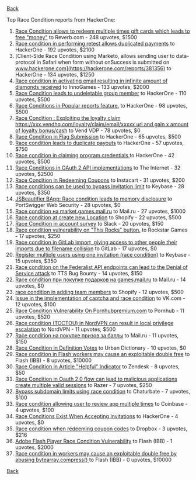 [Back](../README.md)

Top Race Condition reports from HackerOne:

1. [Race Condition allows to redeem multiple times gift cards which leads to free "money"](https://hackerone.com/reports/759247) to Reverb.com - 248 upvotes, $1500
2. [Race condition in performing retest allows duplicated payments](https://hackerone.com/reports/429026) to HackerOne - 192 upvotes, $2100
3. [Client-Side Race Condition using Marketo, allows sending user to data-protocol in Safari when form without onSuccess is submitted on www.hackerone.com](https://hackerone.com/reports/381356) to HackerOne - 134 upvotes, $1250
4. [Race condition in activating email resulting in infinite amount of diamonds received](https://hackerone.com/reports/509629) to InnoGames - 133 upvotes, $2000
5. [Race Condition leads to undeletable group member](https://hackerone.com/reports/604534) to HackerOne - 110 upvotes, $500
6. [Race Conditions in Popular reports feature.](https://hackerone.com/reports/146845) to HackerOne - 98 upvotes, $500
7. [Race Condition : Exploiting the loyalty claim https://xxx.vendhq.com/loyalty/claim/email/xxxxx url and gain x amount of loyalty bonus/cash](https://hackerone.com/reports/331940) to Vend VDP - 78 upvotes, $0
8. [Race Condition in Flag Submission](https://hackerone.com/reports/454949) to HackerOne - 65 upvotes, $500
9. [Race condition leads to duplicate payouts](https://hackerone.com/reports/220445) to HackerOne - 57 upvotes, $750
10. [Race condition in claiming program credentials ](https://hackerone.com/reports/488985) to HackerOne - 42 upvotes, $500
11. [Race Conditions in OAuth 2 API implementations](https://hackerone.com/reports/55140) to The Internet - 32 upvotes, $2500
12. [Race Condition in Redeeming Coupons](https://hackerone.com/reports/157996) to Instacart - 31 upvotes, $200
13. [Race conditions can be used to bypass invitation limit](https://hackerone.com/reports/115007) to Keybase - 28 upvotes, $350
14. [JSBeautifier BApp: Race condition leads to memory disclosure](https://hackerone.com/reports/187134) to PortSwigger Web Security - 28 upvotes, $0
15. [Race condition на market.games.mail.ru](https://hackerone.com/reports/317557) to Mail.ru - 27 upvotes, $1000
16. [Race condition at create new Location](https://hackerone.com/reports/413759) to Shopify - 22 upvotes, $500
17. [Race Condition in account survey](https://hackerone.com/reports/165570) to Slack - 20 upvotes, $150
18. [Race condition vulnerability on "This Rocks" button.](https://hackerone.com/reports/474021) to Rockstar Games - 17 upvotes, $250
19. [Race condition in GitLab import, giving access to other people their imports due to filename collision](https://hackerone.com/reports/214028) to GitLab - 17 upvotes, $0
20. [Register multiple users using one invitation (race condition)](https://hackerone.com/reports/148609) to Keybase - 15 upvotes, $350
21. [Race condition on the Federalist API endpoints can lead to the Denial of Service attack](https://hackerone.com/reports/249319) to TTS Bug Bounty - 14 upvotes, $150
22. [Race condition при покупке подарков на games.mail.ru](https://hackerone.com/reports/685432) to Mail.ru - 14 upvotes, $0
23. [race condition in adding team members](https://hackerone.com/reports/176127) to Shopify - 12 upvotes, $500
24. [Issue in the implementation of captcha and race condition](https://hackerone.com/reports/67562) to VK.com - 12 upvotes, $100
25. [Race Condition Vulnerability On Pornhubpremium.com](https://hackerone.com/reports/183624) to Pornhub - 11 upvotes, $520
26. [Race condition (TOCTOU) in NordVPN can result in local privilege escalation](https://hackerone.com/reports/768110) to NordVPN - 11 upvotes, $500
27. [Race condition на покупке призов за баллы](https://hackerone.com/reports/700833) to Mail.ru - 11 upvotes, $150
28. [Race Condition in Definition Votes](https://hackerone.com/reports/152717) to Urban Dictionary - 10 upvotes, $0
29. [Race condition in Flash workers may cause an exploitabl​e double free](https://hackerone.com/reports/37240) to Flash (IBB) - 8 upvotes, $10000
30. [Race Condition in Article "Helpful" Indicator](https://hackerone.com/reports/109485) to Zendesk - 8 upvotes, $50
31. [Race Condition in Oauth 2.0 flow can lead to malicious applications create multiple valid sessions](https://hackerone.com/reports/699112) to Razer - 7 upvotes, $250
32. [Bypass subdomain limits using race condition](https://hackerone.com/reports/395351) to Chaturbate - 7 upvotes, $100
33. [Race condition allowing user to review app multiple times](https://hackerone.com/reports/106360) to Coinbase - 4 upvotes, $100
34. [Race Conditions Exist When Accepting Invitations](https://hackerone.com/reports/119354) to HackerOne - 4 upvotes, $0
35. [Race condition when redeeming coupon codes](https://hackerone.com/reports/59179) to Dropbox - 3 upvotes, $216
36. [Adobe Flash Player Race Condition Vulnerability](https://hackerone.com/reports/119657) to Flash (IBB) - 1 upvotes, $2000
37. [Race condition in workers may cause an exploitable double free by abusing bytearray.compress()  ](https://hackerone.com/reports/47227) to Flash (IBB) - 0 upvotes, $10000


[Back](../README.md)
